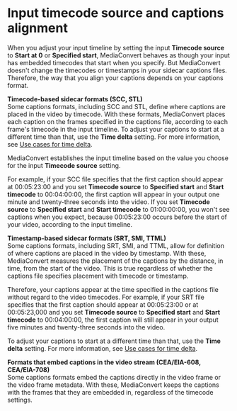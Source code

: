 # Input timecode source and captions alignment<a name="about-input-timecode-source-and-captions-alignment"></a>

When you adjust your input timeline by setting the input **Timecode source** to **Start at 0** or **Specified start**, MediaConvert behaves as though your input has embedded timecodes that start when you specify\. But MediaConvert doesn't change the timecodes or timestamps in your sidecar captions files\. Therefore, the way that you align your captions depends on your captions format\.

**Timecode\-based sidecar formats \(SCC, STL\)**  
Some captions formats, including SCC and STL, define where captions are placed in the video by timecode\. With these formats, MediaConvert places each caption on the frames specified in the captions file, according to each frame's timecode in the input timeline\. To adjust your captions to start at a different time than that, use the **Time delta** setting\. For more information, see [Use cases for time delta](time-delta-use-cases.md)\.

MediaConvert establishes the input timeline based on the value you choose for the input **Timecode source** setting\.

For example, if your SCC file specifies that the first caption should appear at 00:05:23:00 and you set **Timecode source** to **Specified start** and **Start timecode** to 00:04:00:00, the first caption will appear in your output one minute and twenty\-three seconds into the video\. If you set **Timecode source** to **Specified start** and **Start timecode** to 01:00:00:00, you won't see captions when you expect, because 00:05:23:00 occurs before the start of your video, according to the input timeline\.

**Timestamp\-based sidecar formats \(SRT, SMI, TTML\)**  
Some captions formats, including SRT, SMI, and TTML, allow for definition of where captions are placed in the video by timestamp\. With these, MediaConvert measures the placement of the captions by the distance, in time, from the start of the video\. This is true regardless of whether the captions file specifies placement with timecode or timestamp\.

Therefore, your captions appear at the time specified in the captions file without regard to the video timecodes\. For example, if your SRT file specifies that the first caption should appear at 00:05:23:00 or at 00:05:23,000 and you set **Timecode source** to **Specified start** and **Start timecode** to 00:04:00:00, the first caption will still appear in your output five minutes and twenty\-three seconds into the video\.

To adjust your captions to start at a different time than that, use the **Time delta** setting\. For more information, see [Use cases for time delta](time-delta-use-cases.md)\.

**Formats that embed captions in the video stream \(CEA/EIA\-608, CEA/EIA\-708\)**  
Some captions formats embed the captions directly in the video frame or the video frame metadata\. With these, MediaConvert keeps the captions with the frames that they are embedded in, regardless of the timecode settings\.